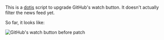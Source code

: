 This is a [dotjs](http://defunkt.io/dotjs) script to upgrade GitHub's watch
button. It doesn't actually filter the news feed yet.

So far, it looks like:

![GitHub's watch button before patch](http://i.imgur.com/1GHtr.png)
